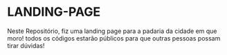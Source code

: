 # LANDING-PAGE
 Neste Repositório, fiz uma landing page para a padaria da cidade em que moro!  todos os códigos estarão públicos para que outras pessoas possam tirar dúvidas! 
